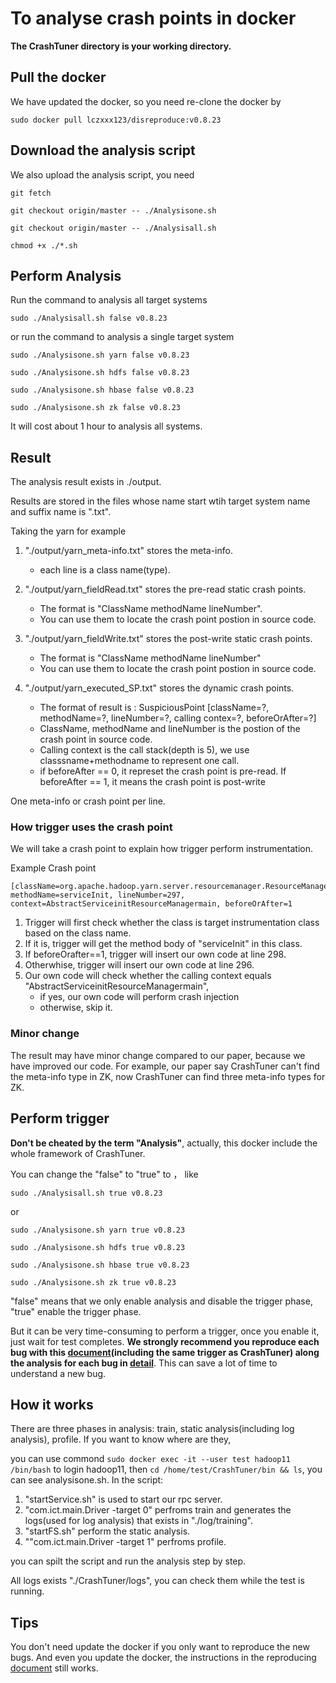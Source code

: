 # To analyse crash points in docker
**The CrashTuner directory is your working directory.**

## Pull the docker

We have updated the docker, so you need re-clone the docker by

`sudo docker pull lczxxx123/disreproduce:v0.8.23`

## Download the analysis script

We also upload the analysis script, you need

`git fetch`

`git checkout origin/master -- ./Analysisone.sh`

`git checkout origin/master -- ./Analysisall.sh`

`chmod +x ./*.sh`

## Perform Analysis

Run the command to analysis all target systems

`sudo ./Analysisall.sh false v0.8.23`

or run the command to analysis a single target system

`sudo ./Analysisone.sh yarn false v0.8.23`

`sudo ./Analysisone.sh hdfs false v0.8.23`

`sudo ./Analysisone.sh hbase false v0.8.23`

`sudo ./Analysisone.sh zk false v0.8.23`


It will cost about 1 hour to analysis all systems.

## Result

The analysis result exists in ./output.

Results are stored in the files  whose name start wtih target system name and suffix name is ".txt".

Taking the yarn for example


1. "./output/yarn_meta-info.txt" stores the meta-info.
   * each line is a  class name(type). 

2. "./output/yarn_fieldRead.txt" stores the pre-read static crash points.
    * The format is "ClassName methodName  lineNumber".
    * You can use them to locate the crash point postion in source code.

3. "./output/yarn_fieldWrite.txt" stores the post-write static crash points.
   * The format is "ClassName methodName  lineNumber"
   * You can use them to locate the crash point postion in source code.
4. "./output/yarn_executed_SP.txt" stores the dynamic crash points.
   * The format of result is : SuspiciousPoint [className=?, methodName=?, lineNumber=?, calling contex=?, beforeOrAfter=?]
   * ClassName, methodName and lineNumber is the postion of the crash point in source code.
   * Calling context is the call stack(depth is 5), we use classsname+methodname to represent one call.
   * if beforeAfter == 0, it represet the crash point is pre-read. If beforeAfter == 1, it means the crash point is post-write


One meta-info or crash point per line.
### How trigger uses the crash point
We will take a crash point to explain how trigger perform instrumentation.

Example Crash point
```
[className=org.apache.hadoop.yarn.server.resourcemanager.ResourceManager, methodName=serviceInit, lineNumber=297, context=AbstractServiceinitResourceManagermain, beforeOrAfter=1
```
1. Trigger will first check whether the class is target instrumentation class based on the class name. 
2. If it is, trigger will get the method  body of "serviceInit" in this class. 
3. If beforeOrafter==1, trigger will insert our own code at line 298.
4. Otherwhise, trigger will insert our own code at line 296. 
5. Our own code will check whether the calling context equals "AbstractServiceinitResourceManagermain", 
   * if yes, our own code will perform crash injection
    * otherwise, skip it.

### Minor change 

The result may have minor change compared to our paper, because we have improved our code. For example, our paper say CrashTuner can't
find the meta-info type in ZK, now CrashTuner can find three meta-info types for ZK.




## Perform trigger
**Don't be cheated by the term "Analysis"**, actually, this docker include the whole framework of CrashTuner. 

You can change the "false" to "true" to ， like

`sudo ./Analysisall.sh true v0.8.23`

or

`sudo ./Analysisone.sh yarn true v0.8.23`

`sudo ./Analysisone.sh hdfs true v0.8.23`

`sudo ./Analysisone.sh hbase true v0.8.23`

`sudo ./Analysisone.sh zk true v0.8.23`


"false" means that we only enable analysis and disable the trigger phase, "true" enable the trigger phase.

But it can be very  time-consuming to perform a trigger, once you enable it, just wait for test completes. **We strongly recommend you reproduce each bug with this 
[document](https://github.com/lujiefsi/CrashTuner/tree/master/HowToReproduce.md)(including the same trigger as CrashTuner) along the analysis for each bug in 
[detail](https://github.com/lujiefsi/CrashTuner/tree/master/detail)**. This can save a lot of time to understand a new bug.

## How it works

There are three phases in analysis: train, static analysis(including log analysis), profile. If you want to know where are they,

you can use commond `sudo docker exec -it --user test hadoop11 /bin/bash` to login hadoop11, 
then `cd /home/test/CrashTuner/bin && ls`, you can see  analysisone.sh. In the script:


1. "startService.sh" is used to start our rpc server.
2. "com.ict.main.Driver -target 0"  perfroms train and generates the logs(used for log analysis) that exists in "./log/training".
3. "startFS.sh" perform the static analysis.
4. ""com.ict.main.Driver -target 1"  perfroms profile.

you can spilt the script and run the analysis step by step.

All logs exists "./CrashTuner/logs", you can check them while the test is running.


## Tips

You don't need update the docker if you only want to reproduce the  new bugs. And even you update the docker, the instructions in
the reproducing [document](https://github.com/lujiefsi/CrashTuner/tree/master/HowToReproduce.md) still works.
